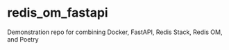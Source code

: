 # redis_om_fastapi
Demonstration repo for combining Docker, FastAPI, Redis Stack, Redis OM, and Poetry
